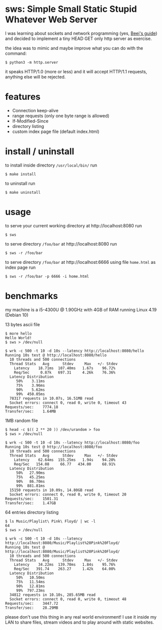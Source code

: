 sws: Simple Small Static Stupid Whatever Web Server
===================================================

I was learning about sockets and network programming (yes, [Beej's guide](http://beej.us/guide/bgnet/))
and decided to implement a tiny HEAD GET only http server as exercise.

the idea was to mimic and maybe improve what you can do with the command:

    $ python3 -m http.server

it speaks HTTP/1.0 (more or less) and it will accept HTTP/1.1 requests, anything
else will be rejected.

features
========

- Connection keep-alive
- range requests (only one byte range is allowed)
- If-Modified-Since
- directory listing
- custom index page file (default index.html)

install / uninstall
===================

to install inside directory `/usr/local/bin/` run

    $ make install

to uninstall run

    $ make uninstall

usage
=====

to serve your current working directory at http://localhost:8080 run

    $ sws

to serve directory `/foo/bar` at http://localhost:8080 run

    $ sws -r /foo/bar

to serve directory `/foo/bar` at http://localhost:6666 using file `home.html`
as index page run

    $ sws -r /foo/bar -p 6666 -i home.html

benchmarks
==========

my machine is a i5-4300U @ 1.90GHz with 4GB of RAM running Linux 4.19 (Debian 10)

13 bytes ascii file

    $ more hello
    Hello World!
    $ sws > /dev/null

    $ wrk -c 500 -t 10 -d 10s --latency http://localhost:8080/hello
    Running 10s test @ http://localhost:8080/hello
      10 threads and 500 connections
      Thread Stats   Avg      Stdev     Max   +/- Stdev
        Latency    18.71ms  107.40ms   1.67s    96.72%
        Req/Sec     0.87k   697.31     4.26k    76.36%
      Latency Distribution
         50%    3.11ms
         75%    3.96ms
         90%    5.62ms
         99%  450.05ms
      78317 requests in 10.07s, 16.51MB read
      Socket errors: connect 0, read 0, write 0, timeout 43
    Requests/sec:    7774.18
    Transfer/sec:    1.64MB

1MB random file

    $ head -c $(( 2 ** 20 )) /dev/urandom > foo
    $ sws > /dev/null

    $ wrk -c 500 -t 10 -d 10s --latency http://localhost:8080/foo
    Running 10s test @ http://localhost:8080/foo
      10 threads and 500 connections
      Thread Stats   Avg      Stdev     Max   +/- Stdev
        Latency    62.64ms  155.25ms   1.94s    94.20%
        Req/Sec   154.08     66.77   434.00     68.91%
      Latency Distribution
         50%   27.90ms
         75%   45.25ms
         90%   86.70ms
         99%  881.81ms
      15150 requests in 10.09s, 14.80GB read
      Socket errors: connect 0, read 0, write 0, timeout 20
    Requests/sec:    1501.31
    Transfer/sec:    1.47GB

64 entries directory listing

    $ ls Music/Playlist\ Pink\ Floyd/ | wc -l
    64
    $ sws > /dev/null

    $ wrk -c 500 -t 10 -d 10s --latency http://localhost:8080/Music/Playlist%20Pink%20Floyd/
    Running 10s test @ http://localhost:8080/Music/Playlist%20Pink%20Floyd/
      10 threads and 500 connections
      Thread Stats   Avg      Stdev     Max   +/- Stdev
        Latency    34.22ms  139.70ms   1.84s    95.76%
        Req/Sec   391.74    263.27     1.42k    64.00%
      Latency Distribution
         50%   10.50ms
         75%   11.54ms
         90%   12.81ms
         99%  797.23ms
      34812 requests in 10.10s, 285.65MB read
      Socket errors: connect 0, read 0, write 0, timeout 48
    Requests/sec:    3447.72
    Transfer/sec:    28.29MB

please don't use this thing in any real world environment! I use it inside my
LAN to share files, stream videos and to play around with static websites.
